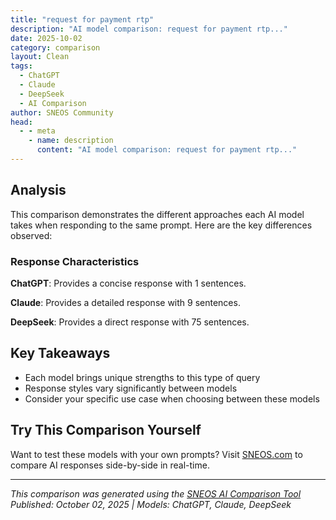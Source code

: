 ```yaml
---
title: "request for payment rtp"
description: "AI model comparison: request for payment rtp..."
date: 2025-10-02
category: comparison
layout: Clean
tags:
  - ChatGPT
  - Claude
  - DeepSeek
  - AI Comparison
author: SNEOS Community
head:
  - - meta
    - name: description
      content: "AI model comparison: request for payment rtp..."
---
```


<ChatComparison
  title="request for payment rtp"
  prompt="request for payment rtp"
  :responses='{
    "ChatGPT": "Creating a request for payment (RTP) can be straightforward. The request should clearly communicate the amount due, the reason for the payment, and any relevant details that could assist in processing the payment promptly. Here&#39;s a template you can use:\n\n---\n\n**[Your Company Name]**  \n**[Your Company Address]**  \n**[City, State, Zip Code]**  \n**[Email Address]**  \n**[Phone Number]**  \n**[Date]**\n\n**[Recipient Name]**  \n**[Recipient Company Name]**  \n**[Recipient Address]**  \n**[City, State, Zip Code]**\n\nSubject: Request for Payment\n\nDear [Recipient Name],\n\nI hope this message finds you well. We are writing to formally request payment for the outstanding invoice [#Invoice Number] dated [Invoice Date], which is now overdue. Below are the details of the payment request:\n\n- **Invoice Amount**: $[Amount Due]\n- **Due Date**: [Original Due Date]\n- **Description of Services/Goods**: [Brief Description of Services or Goods Provided]\n  \nWe kindly ask that you process this payment at your earliest convenience to avoid any late fees or service interruptions. \n\nFor your convenience, here are the payment details:\n- **Payment Method**: [Bank transfer, online payment link, etc.]\n- **Bank Details** (if applicable):  \n  - Bank Name: [Bank Name]  \n  - Account Name: [Account Name]  \n  - Account Number: [Account Number]  \n  - Routing Number: [Routing Number]  \n  \nPlease feel free to reach out if you have any questions or require additional information. We appreciate your immediate attention to this matter and look forward to your prompt response.\n\nThank you for your cooperation.\n\nSincerely,\n\n**[Your Name]**  \n**[Your Position]**  \n**[Your Company Name]**\n\n---\n\nFeel free to customize this template as needed to fit your specific situation.",
    "Claude": "RTP stands for **Real-Time Payments**, which is a payment system that enables instant, 24/7/365 money transfers between bank accounts in the United States. Here\u0027s what you need to know about RTP payment requests:\n\n## What is RTP?\n- Instant payment system operated by The Clearing House\n- Transfers complete in seconds, not days\n- Available 24/7, including weekends and holidays\n- Irrevocable once sent (cannot be reversed)\n\n## RTP Request for Payment Features:\n- **Request Money**: Send a payment request to someone\u0027s bank account\n- **Include Details**: Add invoice numbers, descriptions, due dates\n- **Real-time Notification**: Recipient gets immediate notification\n- **Accept/Decline**: Recipient can approve or deny the request\n- **Instant Settlement**: If approved, payment transfers immediately\n\n## How to Send an RTP Payment Request:\n1. Log into your bank\u0027s online/mobile platform\n2. Look for \u0022Request Payment\u0022 or \u0022RTP\u0022 options\n3. Enter recipient\u0027s information (email, phone, or account details)\n4. Add amount and payment details\n5. Set due date if applicable\n6. Send request\n\n## Banks Supporting RTP:\n- Bank of America\n- Wells Fargo\n- Chase\n- PNC Bank\n- Many credit unions and community banks\n\n**Need help with a specific RTP payment request?** Please let me know:\n- Which bank you\u0027re using\n- Whether you\u0027re sending or receiving a request\n- Any specific issues you\u0027re encountering",
    "DeepSeek": "Of course. A \u0022Request for Payment\u0022 (RTP) is a formal notification sent to a customer or client, informing them that a payment is due for goods or services provided.\n\nHere is a comprehensive guide covering what an RTP is, when to use it, what to include, and a customizable template.\n\n---\n\n### What is a Request for Payment (RTP)?\n\nAn RTP is a document, often an email or a letter, that serves as a polite reminder of an outstanding invoice. It\u0027s a crucial part of accounts receivable management and professional communication.\n\n**Key Goals of an RTP:**\n*   **Prompt Payment:** To get paid for your work in a timely manner.\n*   **Professionalism:** To maintain a positive business relationship.\n*   **Clarity:** To provide all necessary details for the client to process the payment.\n*   **Documentation:** To create a paper trail for your records.\n\n---\n\n### When to Send a Request for Payment\n\nTiming is important. A standard process might look like this:\n\n1.  **The Invoice:** Sent immediately upon completion of work or as per the agreed billing schedule (e.g., net 30).\n2.  **First Reminder (Gentle Nudge):** Sent 1-2 weeks *after* the due date has passed. This is polite and assumes it might have been overlooked.\n3.  **Second Reminder (Firm Reminder):** Sent 2-4 weeks after the due date. The tone is more direct and urgent.\n4.  **Final Notice / Overdue Notice:** Sent when the payment is significantly late (e.g., 30\u002B days overdue). This may mention consequences like late fees, suspension of service, or referral to a collections agency.\n\n---\n\n### Key Elements of an Effective RTP\n\nA good RTP should be clear, concise, and professional.\n\n*   **Clear Subject Line:** e.g., \u0022Payment Reminder for Invoice #12345\u0022 or \u0022Overdue Invoice from [Your Company Name]\u0022.\n*   **Polite Greeting:** \u0022Hi [Client Name],\u0022 or \u0022Dear [Client Name],\u0022\n*   **Direct Reference:** State the invoice number, the original due date, and the total amount due clearly.\n*   **Purpose:** Briefly mention the goods or services provided.\n*   **Call to Action:** Clearly state what you want them to do (e.g., \u0022Please remit payment by [New Deadline]\u0022).\n*   **Payment Details:** Reiterate your payment methods (e.g., Bank Transfer, PayPal, Check) and include relevant details (account number, link to payment portal).\n*   **Professional Closing:** Offer to answer any questions and provide your contact information.\n*   **Attachments:** Re-attach the original invoice for their convenience.\n\n---\n\n### Request for Payment Templates\n\nHere are three templates you can adapt, ranging from gentle to firm.\n\n#### Template 1: Gentle Reminder (A few days after due date)\n\n**Subject:** Friendly Reminder: Payment for Invoice #[Invoice Number]\n\n**Body:**\n\nHi [Client Name],\n\nHope you\u0027re having a productive week.\n\nThis is a friendly reminder that invoice #[Invoice Number] for the amount of **[Amount]** was due on **[Due Date]**.\n\nWe would appreciate it if you could process this payment at your earliest convenience. For your reference, we have attached a copy of the invoice to this email.\n\nPayment can be made via [Payment Method(s)].\n\nPlease let me know if you have any questions or if there is anything we can clarify.\n\nBest regards,\n\n[Your Name]\n[Your Company]\n[Your Phone Number/Email]\n\n---\n\n#### Template 2: Firm Reminder (1-2 weeks overdue)\n\n**Subject:** Second Reminder: Overdue Invoice #[Invoice Number]\n\n**Body:**\n\nHi [Client Name],\n\nWe are writing to follow up on invoice #[Invoice Number] for **[Amount]**, which is now **[Number of Days]** days overdue. Our records show we have not yet received payment.\n\nThe original due date was **[Due Date]**.\n\nPlease remit payment of **[Amount]** immediately to avoid any late fees or service interruptions.\n\nYou can view the invoice and make a payment here: [Link to Invoice/Payment Portal]\nOr, use the following details: [Bank/Payment Details].\n\nIf you have already sent the payment, please disregard this email. If you are facing any issues, please contact us directly at [Your Phone Number/Email] so we can assist.\n\nThank you for your prompt attention to this matter.\n\nSincerely,\n\n[Your Name]\n[Your Company]\n\n---\n\n#### Template 3: Final Notice (30\u002B days overdue)\n\n**Subject:** URGENT: Final Notice for Overdue Invoice #[Invoice Number]\n\n**Body:**\n\nDear [Client Name],\n\nThis is our final attempt to contact you regarding your seriously overdue invoice #[Invoice Number] for **[Amount]**, which was due on **[Due Date]**.\n\nDespite our previous reminders on [Date of First Reminder] and [Date of Second Reminder], this invoice remains unpaid.\n\nPayment of the full amount of **[Amount]** is required by **[Final Deadline, e.g., 5 business days from now]** to prevent further action. As per our agreement, accounts over 30 days overdue are subject to [mention consequences, e.g., a late fee of X%, account suspension, or referral to a collections agency].\n\nTo avoid this, please settle your account immediately via [Payment Method(s) and Details].\n\nIf there is a reason for the non-payment, you must contact us at [Your Phone Number] within the next [e.g., 48 hours] to resolve this matter.\n\nSincerely,\n\n[Your Name]\n[Your Company]\n[Your Title]\n\n---\n\n### Best Practices for Sending an RTP\n\n*   **Be Professional, Not Personal:** Keep the tone courteous and business-like. Avoid emotional language.\n*   **Be Clear and Specific:** Ambiguity causes delays. State the invoice number, amount, and due date clearly.\n*   **Make it Easy to Pay:** Include all necessary payment links and information.\n*   **Follow a Process:** Have a standard timeline for sending reminders.\n*   **Know When to Escalate:** If multiple reminders fail, be prepared to take the next step, such as a phone call or involving a collections agency.\n\nBy using these templates and guidelines, you can effectively manage your receivables and maintain healthy cash flow for your business."
  }'
  published-date="10:48"
/>

## Analysis

This comparison demonstrates the different approaches each AI model takes when responding to the same prompt. Here are the key differences observed:

### Response Characteristics

**ChatGPT**: Provides a concise response with 1 sentences. 

**Claude**: Provides a detailed response with 9 sentences. 

**DeepSeek**: Provides a direct response with 75 sentences. 

## Key Takeaways

- Each model brings unique strengths to this type of query
- Response styles vary significantly between models
- Consider your specific use case when choosing between these models

## Try This Comparison Yourself

Want to test these models with your own prompts? Visit [SNEOS.com](https://sneos.com) to compare AI responses side-by-side in real-time.

---

*This comparison was generated using the [SNEOS AI Comparison Tool](https://sneos.com)*
*Published: October 02, 2025 | Models: ChatGPT, Claude, DeepSeek*
